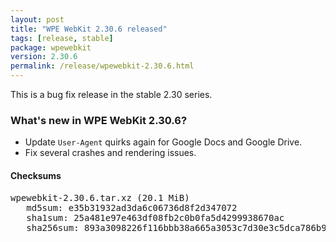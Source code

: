 ```yaml
---
layout: post
title: "WPE WebKit 2.30.6 released"
tags: [release, stable]
package: wpewebkit
version: 2.30.6
permalink: /release/wpewebkit-2.30.6.html
---
```


This is a bug fix release in the stable 2.30 series.

### What's new in WPE WebKit 2.30.6?

- Update `User-Agent` quirks again for Google Docs and Google Drive.
- Fix several crashes and rendering issues.

#### Checksums

<pre>
wpewebkit-2.30.6.tar.xz (20.1 MiB)
   md5sum: e35b31932ad3da6c06736d8f2d347072
   sha1sum: 25a481e97e463df08fb2c0b0fa5d4299938670ac
   sha256sum: 893a3098226f116bbb38a665a3053c7d30e3c5dca786b954f9aa38f8c8581468
</pre>
